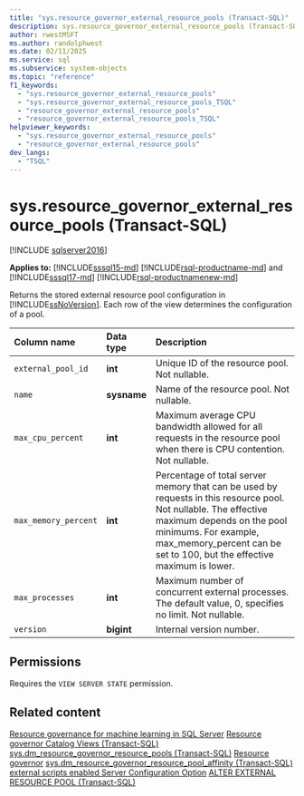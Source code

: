 ```yaml
---
title: "sys.resource_governor_external_resource_pools (Transact-SQL)"
description: sys.resource_governor_external_resource_pools (Transact-SQL)
author: rwestMSFT
ms.author: randolphwest
ms.date: 02/11/2025
ms.service: sql
ms.subservice: system-objects
ms.topic: "reference"
f1_keywords:
  - "sys.resource_governor_external_resource_pools"
  - "sys.resource_governor_external_resource_pools_TSQL"
  - "resource_governor_external_resource_pools"
  - "resource_governor_external_resource_pools_TSQL"
helpviewer_keywords:
  - "sys.resource_governor_external_resource_pools"
  - "resource_governor_external_resource_pools"
dev_langs:
  - "TSQL"
---
```


# sys.resource_governor_external_resource_pools (Transact-SQL)

[!INCLUDE [sqlserver2016](../../includes/applies-to-version/sqlserver2016.md)]

**Applies to:** [!INCLUDE[sssql15-md](../../includes/sssql16-md.md)] [!INCLUDE[rsql-productname-md](../../includes/rsql-productname-md.md)] and [!INCLUDE[sssql17-md](../../includes/sssql17-md.md)] [!INCLUDE[rsql-productnamenew-md](../../includes/rsql-productnamenew-md.md)]

Returns the stored external resource pool configuration in [!INCLUDE[ssNoVersion](../../includes/ssnoversion-md.md)]. Each row of the view determines the configuration of a pool.

| Column name | Data type | Description |
|:--|:--|:--|
| `external_pool_id` | **int** | Unique ID of the resource pool. Not nullable. |
| `name` | **sysname** | Name of the resource pool. Not nullable. |
| `max_cpu_percent` | **int** | Maximum average CPU bandwidth allowed for all requests in the resource pool when there is CPU contention. Not nullable. |
| `max_memory_percent` | **int** | Percentage of total server memory that can be used by requests in this resource pool. Not nullable. The effective maximum depends on the pool minimums. For example, max_memory_percent can be set to 100, but the effective maximum is lower. |
| `max_processes` | **int** | Maximum number of concurrent external processes. The default value, 0, specifies no limit. Not nullable. |
| `version` | **bigint** | Internal version number. |

## Permissions

Requires the `VIEW SERVER STATE` permission.

## Related content

[Resource governance for machine learning in SQL Server](../../machine-learning/administration/resource-governor.md)
[Resource governor Catalog Views (Transact-SQL)](../../relational-databases/system-catalog-views/resource-governor-catalog-views-transact-sql.md)
[sys.dm_resource_governor_resource_pools (Transact-SQL)](../../relational-databases/system-dynamic-management-views/sys-dm-resource-governor-resource-pools-transact-sql.md)
[Resource governor](../../relational-databases/resource-governor/resource-governor.md)
[sys.dm_resource_governor_resource_pool_affinity (Transact-SQL)](../../relational-databases/system-dynamic-management-views/sys-dm-resource-governor-resource-pool-affinity-transact-sql.md)
[external scripts enabled Server Configuration Option](../../database-engine/configure-windows/external-scripts-enabled-server-configuration-option.md)
[ALTER EXTERNAL RESOURCE POOL (Transact-SQL)](../../t-sql/statements/alter-external-resource-pool-transact-sql.md)
